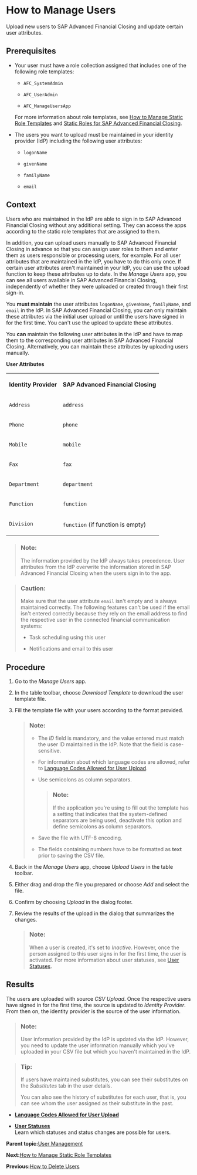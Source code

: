 <!-- loioc338b300dd01425bb74c04f0833f417c -->

# How to Manage Users

Upload new users to SAP Advanced Financial Closing and update certain user attributes.



<a name="loioc338b300dd01425bb74c04f0833f417c__prereq_sqn_c1c_ckb"/>

## Prerequisites

-   Your user must have a role collection assigned that includes one of the following role templates:

    -   `AFC_SystemAdmin`

    -   `AFC_UserAdmin`

    -   `AFC_ManageUsersApp`


    For more information about role templates, see [How to Manage Static Role Templates](how-to-manage-static-role-templates-0cca34d.md) and [Static Roles for SAP Advanced Financial Closing](static-roles-for-sap-advanced-financial-closing-b92a241.md).

-   The users you want to upload must be maintained in your identity provider \(IdP\) including the following user attributes:

    -   `logonName`

    -   `givenName`

    -   `familyName`

    -   `email`





## Context

Users who are maintained in the IdP are able to sign in to SAP Advanced Financial Closing without any additional setting. They can access the apps according to the static role templates that are assigned to them.

In addition, you can upload users manually to SAP Advanced Financial Closing in advance so that you can assign user roles to them and enter them as users responsible or processing users, for example. For all user attributes that are maintained in the IdP, you have to do this only once. If certain user attributes aren't maintained in your IdP, you can use the upload function to keep these attributes up to date. In the *Manage Users* app, you can see all users available in SAP Advanced Financial Closing, independently of whether they were uploaded or created through their first sign-in.

You **must maintain** the user attributes `logonName`, `givenName`, `familyName`, and `email` in the IdP. In SAP Advanced Financial Closing, you can only maintain these attributes via the initial user upload or until the users have signed in for the first time. You can't use the upload to update these attributes.

You **can** maintain the following user attributes in the IdP and have to map them to the corresponding user attributes in SAP Advanced Financial Closing. Alternatively, you can maintain these attributes by uploading users manually.

**User Attributes**


<table>
<tr>
<th valign="top">

Identity Provider

</th>
<th valign="top">

SAP Advanced Financial Closing

</th>
</tr>
<tr>
<td valign="top">

`Address`

</td>
<td valign="top">

`address`

</td>
</tr>
<tr>
<td valign="top">

`Phone`

</td>
<td valign="top">

`phone`

</td>
</tr>
<tr>
<td valign="top">

`Mobile`

</td>
<td valign="top">

`mobile`

</td>
</tr>
<tr>
<td valign="top">

`Fax`

</td>
<td valign="top">

`fax`

</td>
</tr>
<tr>
<td valign="top">

`Department`

</td>
<td valign="top">

`department`

</td>
</tr>
<tr>
<td valign="top">

`Function`

</td>
<td valign="top">

`function`

</td>
</tr>
<tr>
<td valign="top">

`Division`

</td>
<td valign="top">

`function` \(if function is empty\)

</td>
</tr>
</table>

> ### Note:  
> The information provided by the IdP always takes precedence. User attributes from the IdP overwrite the information stored in SAP Advanced Financial Closing when the users sign in to the app.

> ### Caution:  
> Make sure that the user attribute `email` isn't empty and is always maintained correctly. The following features can't be used if the email isn't entered correctly because they rely on the email address to find the respective user in the connected financial communication systems:
> 
> -   Task scheduling using this user
> 
> -   Notifications and email to this user



## Procedure

1.  Go to the *Manage Users* app.

2.  In the table toolbar, choose *Download Template* to download the user template file.

3.  Fill the template file with your users according to the format provided.

    > ### Note:  
    > -   The *ID* field is mandatory, and the value entered must match the user ID maintained in the IdP. Note that the field is case-sensitive.
    > 
    > -   For information about which language codes are allowed, refer to [Language Codes Allowed for User Upload](language-codes-allowed-for-user-upload-51c9133.md).
    > 
    > -   Use semicolons as column separators.
    > 
    >     > ### Note:  
    >     > If the application you're using to fill out the template has a setting that indicates that the system-defined separators are being used, deactivate this option and define semicolons as column separators.
    > 
    > -   Save the file with UTF-8 encoding.
    > 
    > -   The fields containing numbers have to be formatted as **text** prior to saving the CSV file.

4.  Back in the *Manage Users* app, choose *Upload Users* in the table toolbar.

5.  Either drag and drop the file you prepared or choose *Add* and select the file.

6.  Confirm by choosing *Upload* in the dialog footer.

7.  Review the results of the upload in the dialog that summarizes the changes.

    > ### Note:  
    > When a user is created, it's set to *Inactive*. However, once the person assigned to this user signs in for the first time, the user is activated. For more information about user statuses, see [User Statuses](user-statuses-f476237.md).




<a name="loioc338b300dd01425bb74c04f0833f417c__result_u45_nyd_rkb"/>

## Results

The users are uploaded with source *CSV Upload*. Once the respective users have signed in for the first time, the source is updated to *Identity Provider*. From then on, the identity provider is the source of the user information.

> ### Note:  
> User information provided by the IdP is updated via the IdP. However, you need to update the user information manually which you've uploaded in your CSV file but which you haven't maintained in the IdP.

> ### Tip:  
> If users have maintained substitutes, you can see their substitutes on the *Substitutes* tab in the user details.
> 
> You can also see the history of substitutes for each user, that is, you can see whom the user assigned as their substitute in the past.

-   **[Language Codes Allowed for User Upload](language-codes-allowed-for-user-upload-51c9133.md "")**  

-   **[User Statuses](user-statuses-f476237.md "Learn which statuses and status changes are possible for users.")**  
Learn which statuses and status changes are possible for users.

**Parent topic:**[User Management](user-management-ae7fa30.md "Understand how you can manage users and their authorizations in SAP Advanced Financial Closing.")

**Next:**[How to Manage Static Role Templates](how-to-manage-static-role-templates-0cca34d.md "Define and bundle static roles and assign them to users.")

**Previous:**[How to Delete Users](how-to-delete-users-81d47cf.md "Delete users that are no longer required.")

